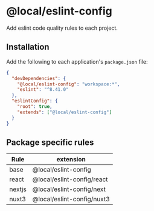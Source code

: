 # @local/eslint-config

Add eslint code quality rules to each project.

## Installation

Add the following to each application's `package.json` file:

```json
{
  "devDependencies": {
    "@local/eslint-config": "workspace:*",
    "eslint": "^8.41.0"
  },
  "eslintConfig": {
    "root": true,
    "extends": ["@local/eslint-config"]
  }
}
```

## Package specific rules

| Rule   | extension                  |
| ------ | -------------------------- |
| base   | @local/eslint-config       |
| react  | @local/eslint-config/react |
| nextjs | @local/eslint-config/next  |
| nuxt3  | @local/eslint-config/nuxt3 |
